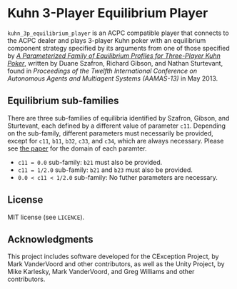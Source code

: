 Kuhn 3-Player Equilibrium Player
=================================
`kuhn_3p_equilibrium_player` is an ACPC compatible player that connects to the
ACPC dealer and plays 3-player Kuhn poker with an equilibrium component
strategy specified by its arguments from one of those specified by
[*A Parameterized Family of Equilibrium Profiles for Three-Player Kuhn
Poker*](http://poker.cs.ualberta.ca/publications/2013-techreport-nl-size.pdf),
written by Duane Szafron, Richard Gibson, and Nathan Sturtevant, found in
*Proceedings of the Twelfth International Conference on Autonomous Agents and
Multiagent Systems (AAMAS-13)* in May 2013.

Equilibrium sub-families
--------------------------
There are three sub-families of equilibria identified by Szafron, Gibson, and
Sturtevant, each defined by a different value of parameter `c11`. Depending on
the sub-family, different parameters must necessarily be provided, except for
`c11`, `b11`, `b32`, `c33`, and `c34`, which are always necessary. Please
see
[the paper](http://poker.cs.ualberta.ca/publications/2013-techreport-nl-size.pdf)
for the domain of each paramter.

- `c11 = 0.0` sub-family: `b21` must also be provided.
- `c11 = 1/2.0` sub-family: `b21` and `b23` must also be provided.
- `0.0 < c11 < 1/2.0` sub-family: No futher parameters are necessary.

License
-------
MIT license (see `LICENCE`).

Acknowledgments
----------------
This project includes software developed for
the CException Project, by Mark VanderVoord and other
contributors, as well as the Unity Project, by Mike Karlesky,
Mark VanderVoord, and Greg Williams and other contributors.
